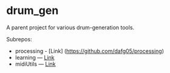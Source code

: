 # drum_gen

A parent project for various drum-generation tools. 

Subrepos:

* processing - [Link] (https://github.com/dafg05/processing)
* learning — [Link](https://github.com/dafg05/learning)
* midiUtils — [Link](https://github.com/dafg05/midiUtils)